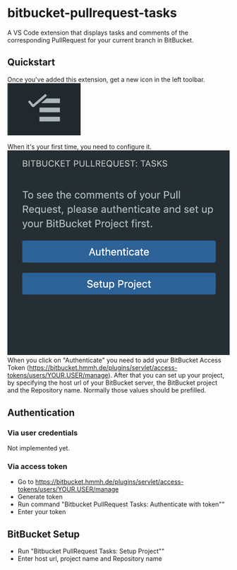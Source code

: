 # bitbucket-pullrequest-tasks

A VS Code extension that displays tasks and comments of the corresponding PullRequest for your current branch in BitBucket.

## Quickstart

Once you've added this extension, get a new icon in the left toolbar.
![Toolbar](docs/assets/toolbar-icon.png)

When it's your first time, you need to configure it.
![Startup screen](docs/assets/startup-screen.png)
When you click on "Authenticate" you need to add your BitBucket Access Token (https://bitbucket.hmmh.de/plugins/servlet/access-tokens/users/YOUR.USER/manage).
After that you can set up your project, by specifying the host url of your BitBucket server, the BitBucket project and the Repository name. Normally those values should be prefilled.

## Authentication

### Via user credentials
Not implemented yet.

### Via access token
* Go to https://bitbucket.hmmh.de/plugins/servlet/access-tokens/users/YOUR.USER/manage
* Generate token
* Run command "Bitbucket PullRequest Tasks: Authenticate with token""
* Enter your token

## BitBucket Setup

* Run "Bitbucket PullRequest Tasks: Setup Project""
* Enter host url, project name and Repository name